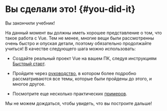 # Вы сделали это! {#you-did-it}

Вы закончили учебник!

На данный момент вы должны иметь хорошее представление о том, что такое работа с Vue. Тем не менее, многие вещи были рассмотренны очень быстро и опуская детали, поэтому обязательно продолжайте учиться! В качестве следующего шага можно использовать:

- Создайте реальный проект Vue на вашем ПК, следуя инструкциям [Быстрый старт](/guide/quick-start.html).

- Пройдите через [руководство](/guide/essentials/application.html), в котором более подробно рассматриваются все темы, которые были пройдены до этого, и многое другое.

- Посмотрите еще несколько практических [примеров](/examples/).

Мы не можем дождаться, чтобы увидеть, что вы построите дальше!
